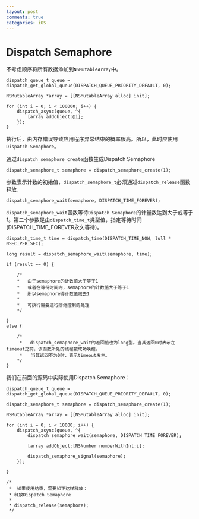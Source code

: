 ```yaml
---
layout: post
comments: true
categories: iOS
---
```


# Dispatch Semaphore

不考虑顺序将所有数据添加到`NSMutableArray`中。

```
dispatch_queue_t queue = diapatch_get_global_queue(DISPATCH_QUEUE_PRIORITY_DEFAULT, 0);

NSMutableArray *array = [[NSMutableArray alloc] init];

for (int i = 0; i < 100000; i++) {
	dispatch_async(queue, ^{
		[array addobject:@i];
	});
}
```

执行后，由内存错误导致应用程序异常结束的概率很高。所以，此时应使用`Dispatch Semaphore`。

通过`dispatch_semaphore_create`函数生成Dispatch Semaphore

```
dispatch_semaphore_t semaphore = dispatch_semaphore_create(1);
```

参数表示计数的初始值，`dispatch_semaphore_t`必须通过`dispatch_release`函数释放.

```
dispatch_semaphore_wait(semaphore, DISPATCH_TIME_FOREVER);
```

`dispatch_semaphore_wait`函数等待`Dispatch Semaphore`的计量数达到大于或等于1。第二个参数是由`dispatch_time_t`类型值，指定等待时间(DISPATCH_TIME_FOREVER永久等待)。

```
dispatch_time_t time = dispatch_time(DISPATCH_TIME_NOW, lull * NSEC_PER_SEC);

long result = dispatch_semaphore_wait(semaphore, time);

if (result == 0) {
    
    /*
    *   由于semaphore的计数值大于等于1
    *   或者在等待时间内，semaphore的计数值大于等于1
    *   所以semaphore得计数值减去1
    *
    *   可执行需要进行排他控制的处理
    */
    
}
else {
    
    /*
     *   dispatch_semaphore_wait的返回值也为long型。当其返回0时表示在timeout之前，该函数所处的线程被成功唤醒。
     *　　当其返回不为0时，表示timeout发生。
    */
}
```

我们在前面的源码中实际使用Dispatch Semaphore：

```
dispatch_queue_t queue = dispatch_get_global_queue(DISPATCH_QUEUE_PRIORITY_DEFAULT, 0);

dispatch_semaphore_t semaphore = dispatch_semaphore_create(1);

NSMutableArray *array = [[NSMutableArray alloc] init];

for (int i = 0; i < 10000; i++) {
	dispatch_async(queue, ^{
		dispatch_semaphore_wait(semaphore, DISPATCH_TIME_FOREVER);
		
		[array addObject:[NSNumber numberWithInt:i];
		
		dispatch_semaphore_signal(semaphore);
	});
	
}

/*
 *	如果使用结束，需要如下这样释放：
 * 释放Dispatch Semaphore
 * 
 * dispatch_release(semaphore);
 */
```



